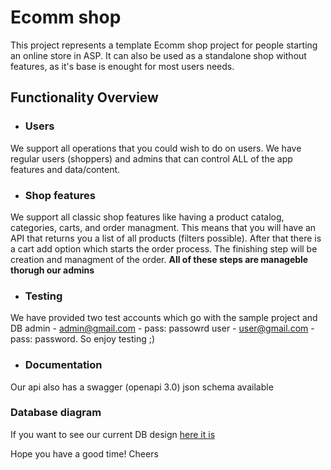 # Ecomm shop

This project represents a template Ecomm shop project for people starting an online store in ASP. It can also be used as a standalone shop without features, as it's base is enought for most users needs.

## Functionality Overview
- ### Users
We support all operations that you could wish to do on users. We have regular users (shoppers) and admins that can control ALL of the app features and data/content.
- ### Shop features
We support all classic shop features like having a product catalog, categories, carts, and order managment. This means that you will have an API that returns you a list of all products (filters possible). After that there is a cart add option which starts the order process. The finishing step will be creation and managment of the order. **All of these steps are manageble thorugh our admins**

- ### Testing
We have provided two test accounts which go with the sample project and DB 
admin - admin@gmail.com - pass: passowrd
user - user@gmail.com - pass: password. So enjoy testing ;)

- ### Documentation
Our api also has a swagger (openapi 3.0) json schema available 

### Database diagram
If you want to see our current DB design [here it is](https://prnt.sc/hkKoAbdyIUea)

Hope you have a good time! Cheers
